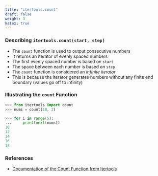 ```yaml
---
title: "itertools.count"
draft: false
weight: 3
katex: true
---
```


### Describing `itertools.count(start, step)`
- The `count` function is used to output consecutive numbers
- It returns an iterator of evenly spaced numbers
- The first evenly spaced number is based on `start`
- The space between each number is based on `step`
- The `count` function is considered an *infinite iterator*
- This is because the iterator generates numbers without any finite end boundary (values go off to infinity)

### Illustrating the `count` Function

```python
>>> from itertools import count
>>> nums = count(10, 2)

>>> for i in range(5):
...     print(next(nums))
10
12
14
16
18
```

### References
- [Documentation of the Count Function from Itertools](https://docs.python.org/3/library/itertools.html#itertools.count)
